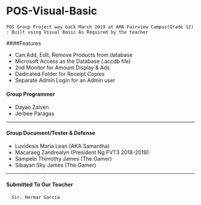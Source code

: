 # POS-Visual-Basic
````
POS Group Project way back March 2019 at AMA Fairview Campus(Grade 12) : Built using Visual Basic As Required by the teacher
````

####Features
* Can Add, Edit, Remove Products from database
* Microsoft Access as the Database (.accdb file)
* 2nd Monitor for Amount Display & Ads
* Dedicated Folder for Receipt Copies
* Separate Admin Login for an Admin user

#### Group Programmer
* Dayao Zalven
* Jerbee Paragas
- - - -

#### Group Document/Tester & Defense
 * Luvidesis Maria Lean (AKA Samantha)
 * Macaraeg Zandrealyn (President Ng FVT3 2018-2019)
 * Sampelo Thimothy James (The Gamer)
 * Sibayan Sky James (The Gamer)
 - - - -

#### Submitted To Our Teacher
```
  Sir. Hermar Garcia
```
